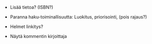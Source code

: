 * Lisää tietoa? (ISBN?)

* Paranna haku-toiminallisuutta: Luokitus, priorisointi, (pois rajaus?)

* Helmet linkitys?

* Näytä kommentin kirjoittaja
